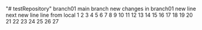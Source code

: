 "# testRepository" 
branch01
main branch
new changes in branch01
new line
next new line
line from local
1
2
3
4
5
6
7
8
9
10
11
12
13
14
15
16
17
18
19
20
21
22
23
24
25
26
27

